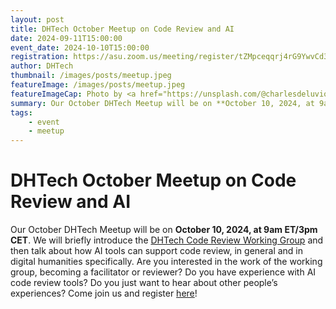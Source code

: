 ```yaml
---
layout: post
title: DHTech October Meetup on Code Review and AI
date: 2024-09-11T15:00:00
event_date: 2024-10-10T15:00:00
registration: https://asu.zoom.us/meeting/register/tZMpceqqrj4rG9YwvCd3d6gVaVIeeylTn6zI
author: DHTech
thumbnail: /images/posts/meetup.jpeg
featureImage: /images/posts/meetup.jpeg
featureImageCap: Photo by <a href="https://unsplash.com/@charlesdeluvio?utm_source=unsplash&utm_medium=referral&utm_content=creditCopyText">charlesdeluvio</a> on <a href="https://unsplash.com/photos/wn7dOzUh3Rs?utm_source=unsplash&utm_medium=referral&utm_content=creditCopyText">Unsplash</a>
summary: Our October DHTech Meetup will be on **October 10, 2024, at 9am ET/3pm CET**. We will briefly introduce the [DHTech Code Review Working Group](https://dhcodereview.github.io/) and then talk about how AI tools can support code review, in general and in digital humanities specifically.
tags:
    - event
    - meetup
---
```


# DHTech October Meetup on Code Review and AI

Our October DHTech Meetup will be on **October 10, 2024, at 9am ET/3pm CET**. We will briefly introduce the [DHTech Code Review Working Group](https://dhcodereview.github.io/) and then talk about how AI tools can support code review, in general and in digital humanities specifically. Are you interested in the work of the working group, becoming a facilitator or reviewer? Do you have experience with AI code review tools? Do you just want to hear about other people’s experiences? Come join us and register [here](https://asu.zoom.us/meeting/register/tZMpceqqrj4rG9YwvCd3d6gVaVIeeylTn6zI)!
